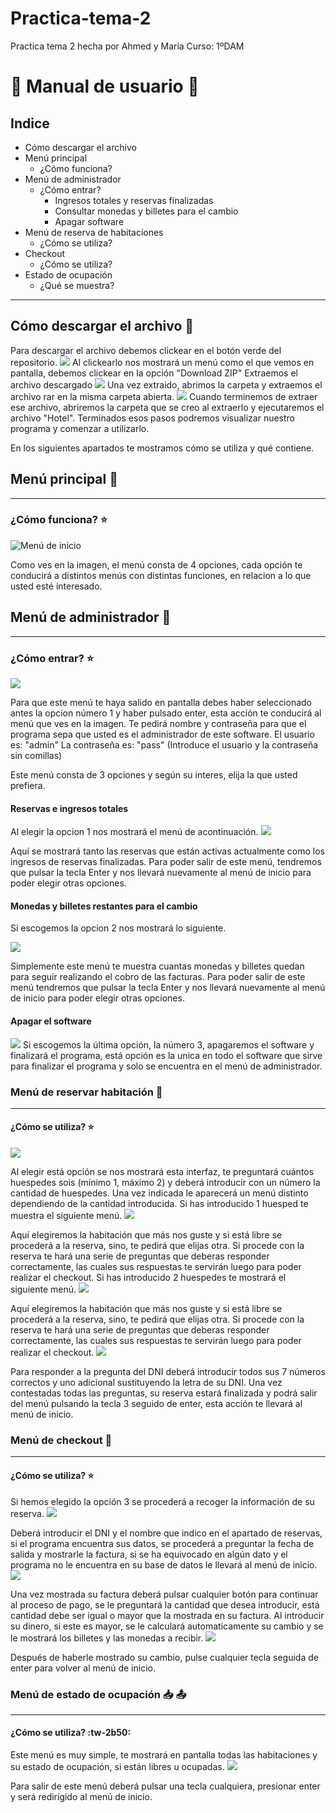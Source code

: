 # Practica-tema-2
Practica tema 2 hecha por Ahmed y Maria
Curso: 1ºDAM

# :book: Manual de usuario :book:
## Indice
- Cómo descargar el archivo
- Menú principal
	- ¿Cómo funciona?
- Menú de administrador
	- ¿Cómo entrar?
		-  Ingresos totales y reservas finalizadas
		- Consultar monedas y billetes para el cambio
		- Apagar software
- Menú de reserva de habitaciones
	- ¿Cómo se utiliza?
- Checkout
	- ¿Cómo se utiliza?
- Estado de ocupación
	- ¿Qué se muestra?

------------
## Cómo descargar el archivo :floppy_disk:

Para descargar el archivo debemos clickear en el botón verde del repositorio.
![](https://cdn.discordapp.com/attachments/1161335251021332530/1174445276006731807/image.png?ex=65679e65&is=65552965&hm=ee96000377e7ed1f040d59ebcd0597a50a02fae977deb8dcdbf4ecb9562a4603&)
Al clickearlo nos mostrará un menú como el que vemos en pantalla, debemos clickear en la opción "Download ZIP"
Extraemos el archivo descargado
![](https://cdn.discordapp.com/attachments/1161335251021332530/1174445839570190376/image.png?ex=65679eec&is=655529ec&hm=6f153b004f10098bc452d0ad316412c0c07bef9771452271bf2b7b935e8391fc&)
Una vez extraido, abrimos la carpeta y extraemos el archivo rar en la misma carpeta abierta.
![](https://cdn.discordapp.com/attachments/1161335251021332530/1174446184958541844/image.png?ex=65679f3e&is=65552a3e&hm=7040ffaff87139467a9af0d355f55b3f625770d84b92ead6b75a45a3f5a6c589&)
Cuando terminemos de extraer ese archivo, abriremos la carpeta que se creo al extraerlo y ejecutaremos el archivo "Hotel".
Terminados esos pasos podremos visualizar nuestro programa y comenzar a utilizarlo.

En los siguientes apartados te mostramos cómo se utiliza y qué contiene.

## Menú principal :1234:
------------
### ¿Cómo funciona? :star:
![Menú de inicio](https://cdn.discordapp.com/attachments/1161335251021332530/1174403796235984936/image.png?ex=656777c4&is=655502c4&hm=b62bfdce117d3c94fabb77302282cd4c220097d9486959b1063ab8a979d64e7e&)

Como ves en la imagen, el menú consta de 4 opciones, cada opción te conducirá a distintos menús con distintas funciones, en relacion a lo que usted esté interesado.

## Menú de administrador :1234:
------------
### ¿Cómo entrar? :star:
![](https://cdn.discordapp.com/attachments/1161335251021332530/1174437272465178644/image.png?ex=656796f1&is=655521f1&hm=24afa8a7a2b167455344d6cdd9d417e38f06c5059ac673c15810a61a2d1ef57d&)

Para que este menú te haya salido en pantalla debes haber seleccionado antes la opcion número 1 y haber pulsado enter, esta acción te conducirá al menú que ves en la imagen.
Te pedirá nombre y contraseña para que el programa sepa que usted es el administrador de este software.
El usuario es: "admin"
La contraseña es: "pass"
(Introduce el usuario y la contraseña sin comillas)

Este menú consta de 3 opciones y según su interes, elija la que usted prefiera.
#### Reservas e ingresos totales
Al elegir la opcion 1 nos mostrará el menú de acontinuación.
![](https://cdn.discordapp.com/attachments/1161335251021332530/1174437531689951344/image.png?ex=6567972f&is=6555222f&hm=a609fd18ca72d11183df2374f6b2c7168d3640cdee76bc658ad582af2db064f9&)

Aquí se mostrará tanto las reservas que están activas actualmente como los ingresos de reservas finalizadas.
Para poder salir de este menú, tendremos que pulsar la tecla Enter y nos llevará nuevamente al menú de inicio para poder elegir otras opciones.
#### Monedas y billetes restantes para el cambio
Si escogemos la opcion 2 nos mostrará lo siguiente.

![](https://cdn.discordapp.com/attachments/1161335251021332530/1174437814381850795/image.png?ex=65679772&is=65552272&hm=973f0470a3d417fac56bcc144df4ab2416a5da06bc6c54541ba5c7b95c4c8545&)

Simplemente este menú te muestra cuantas monedas y billetes quedan para seguir realizando el cobro de las facturas.
Para poder salir de este menú tendremos que pulsar la tecla Enter y nos llevará nuevamente al menú de inicio para poder elegir otras opciones.
#### Apagar el software
![](https://cdn.discordapp.com/attachments/1161335251021332530/1174437943683846154/image.png?ex=65679791&is=65552291&hm=40909cc67d00a880c82b7fc6cb13058526c38891bb92943a4d74264e03565069&)
Si escogemos la última opción, la número 3, apagaremos el software y finalizará el programa, está opción es la unica en todo el software que sirve para finalizar el programa y solo se encuentra en el menú de administrador.


### Menú de reservar habitación :1234:
------------
#### ¿Cómo se utiliza? :star: 
![](https://cdn.discordapp.com/attachments/1161335251021332530/1174438284492017744/image.png?ex=656797e3&is=655522e3&hm=9a4965171e9260d8e8adf1a683b8f2e2362b4b93557af90e5e69b419aaa12931&)

Al elegir está opción se nos mostrará esta interfaz, te preguntará cuántos huespedes sois (mínimo 1, máximo 2) y deberá introducir con un número la cantidad de huespedes.
Una vez indicada le aparecerá un menú distinto dependiendo de la cantidad introducida.
Si has introducido 1 huesped te muestra el siguiente menú.
![](https://cdn.discordapp.com/attachments/1161335251021332530/1174438404486877194/image.png?ex=656797ff&is=655522ff&hm=50f6c15bbb9ccacab3d464d39de724d9793316076b89ed8d70db85f8846736b3&)

Aquí elegiremos la habitación que más nos guste y si está libre se procederá a la reserva, sino, te pedirá que elijas otra.
Si procede con la reserva te hará una serie de preguntas que deberas responder correctamente, las cuales sus respuestas te servirán luego para poder realizar el checkout.
Si has introducido 2 huespedes te mostrará el siguiente menú.
![](https://cdn.discordapp.com/attachments/1161335251021332530/1174438563669090334/image.png?ex=65679825&is=65552325&hm=743c632cddb70a429eb2d2850c02bdac642ba0e1fb5883793c81a37770b6ae88&)

Aquí elegiremos la habitación que más nos guste y si está libre se procederá a la reserva, sino, te pedirá que elijas otra.
Si procede con la reserva te hará una serie de preguntas que deberas responder correctamente, las cuales sus respuestas te servirán luego para poder realizar el checkout.
![](https://cdn.discordapp.com/attachments/1161335251021332530/1174438758293196850/image.png?ex=65679853&is=65552353&hm=86c18239aeef10333d2bfb23e21584a7f5089102f72a455c339c5fe040e2736d&)

Para responder a la pregunta del DNI deberá introducir todos sus 7 números correctos y uno adicional sustituyendo la letra de su DNI.
Una vez contestadas todas las preguntas, su reserva estará finalizada y podrá salir del menú pulsando la tecla 3 seguido de enter, esta acción te llevará al menú de inicio.

### Menú de checkout :money_with_wings:
------------
#### ¿Cómo se utiliza? :star:
Si hemos elegido la opción 3 se procederá a recoger la información de su reserva.
![](https://cdn.discordapp.com/attachments/1161335251021332530/1174439007321600122/image.png?ex=6567988f&is=6555238f&hm=e2286ba9e1d61e5874e524f38794672957eb53cbeebdd58c9d10ac0cc34e3bb0&)

Deberá introducir el DNI y el nombre que indico en el apartado de reservas, si el programa encuentra sus datos, se procederá a preguntar la fecha de salida y mostrarle la factura, si se ha equivocado en algún dato y el programa no le encuentra en su base de datos le llevará al menú de inicio.
![](https://cdn.discordapp.com/attachments/1161335251021332530/1174439206337126491/image.png?ex=656798be&is=655523be&hm=ec497894254d1d86858b1a5922f6dcfa971c707b9a48f32f54da5524f3667ece&)

Una vez mostrada su factura deberá pulsar cualquier botón para continuar al proceso de pago, se le preguntará la cantidad que desea introducir, está cantidad debe ser igual o mayor que la mostrada en su factura.
Al introducir su dinero, si este es mayor, se le calculará automaticamente su cambio y se le mostrará los billetes y las monedas a recibir.
![](https://cdn.discordapp.com/attachments/1161335251021332530/1174439387027738674/image.png?ex=656798e9&is=655523e9&hm=08e147b6e9ea12a02f5940ef69477cc40016962a5673bccb0da4fbf98e3e1b8e&)

Después de haberle mostrado su cambio, pulse cualquier tecla seguida de enter para volver al menú de inicio.

### Menú de estado de ocupación :inbox_tray: :outbox_tray:
------------
#### ¿Cómo se utiliza? :tw-2b50:
Este menú es muy simple, te mostrará en pantalla todas las habitaciones y su estado de ocupación, si están libres u ocupadas.
![](https://cdn.discordapp.com/attachments/1161335251021332530/1174439884585443348/image.png?ex=65679960&is=65552460&hm=5f5d1a1c57bdb1dedfcacc7992c01a1b686e6cdb005f0945f8394516692634c7&)

Para salir de este menú deberá pulsar una tecla cualquiera, presionar enter y será redirigido al menú de inicio.

